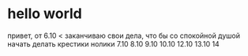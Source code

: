 # hello world
привет, от 
6.10 < заканчиваю свои дела, что бы со спокойной душой начать делать крестики нолики
7.10
8.10
9.10
10.10
12.10
13.10
14
>
